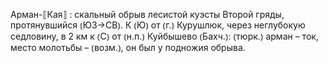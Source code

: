 ---
---

Арман-⟦Кая⟧
: скальный обрыв лесистой куэсты Второй гряды, протянувшийся ⦅ЮЗ→СВ⦆. К ⦅Ю⦆ от ⦅г.⦆ Курушлюк, через неглубокую седловину, в 2 км к ⦅С⦆ от ⦅н.п.⦆ Куйбышево ⦅Бахч.⦆: ⦅тюрк.⦆ арман – ток, место молотьбы – ⦅возм.⦆, он был у подножия обрыва.
